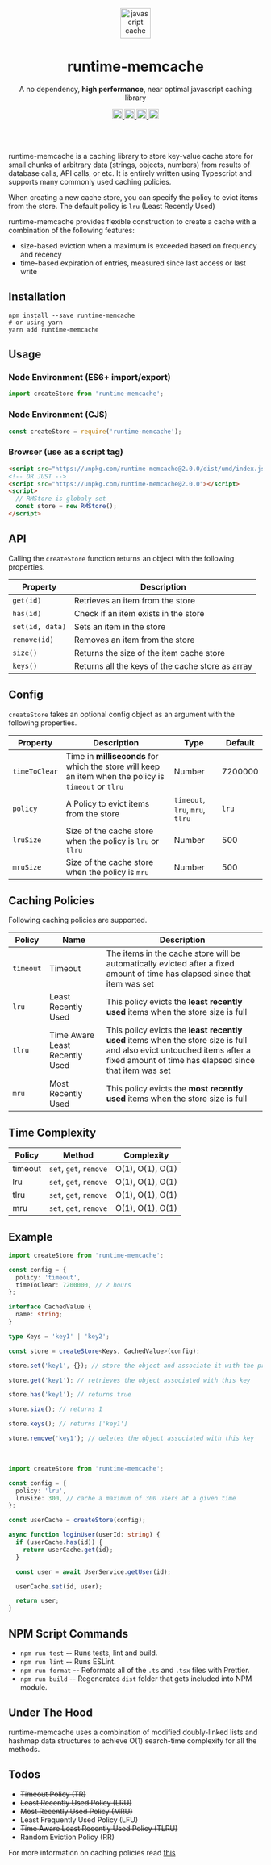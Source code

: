 <p align="center">
   <a href="https://github.com/tusharf5/runtime-memcache"><img src="http://randojs.com/images/shapeShifterGray.gif" alt="javascript cache" height="60"/></a>
</p>

<h1 align="center">runtime-memcache</h1>

<p align="center">A no dependency, <b>high performance</b>, near optimal javascript caching library</p>

<p align="center">
	<a href="https://github.com/tusharf5/runtime-memcache">
     <img src="https://img.shields.io/npm/l/runtime-memcache" height="20"/>
  </a>
	<a href="https://github.com/tusharf5/runtime-memcache">
     <img src="https://img.shields.io/npm/v/runtime-memcache" height="20"/>
  </a>
	<a href="https://github.com/tusharf5/runtime-memcache">
     <img src="https://img.shields.io/npm/dt/runtime-memcache" height="20"/>
  </a>
	<a href="https://github.com/tusharf5/runtime-memcache">
     <img src="https://img.shields.io/bundlephobia/minzip/runtime-memcache" height="20"/>
  </a>
</p><br/><br/>

runtime-memcache is a caching library to store key-value cache store for small chunks of arbitrary data (strings, objects, numbers) from results of database calls, API calls, or etc. It is entirely written using Typescript and supports many commonly used caching policies.

When creating a new cache store, you can specify the policy to evict items from the store. The default policy is `lru` (Least Recently Used)

runtime-memcache provides flexible construction to create a cache with a combination of the following features:

- size-based eviction when a maximum is exceeded based on frequency and recency
- time-based expiration of entries, measured since last access or last write

## Installation

```shell
npm install --save runtime-memcache
# or using yarn
yarn add runtime-memcache
```

## Usage

### Node Environment (ES6+ import/export)

```javascript
import createStore from 'runtime-memcache';
```

### Node Environment (CJS)

```javascript
const createStore = require('runtime-memcache');
```

### Browser (use as a script tag)

```html
<script src="https://unpkg.com/runtime-memcache@2.0.0/dist/umd/index.js"></script>
<!-- OR JUST -->
<script src="https://unpkg.com/runtime-memcache@2.0.0"></script>
<script>
  // RMStore is globaly set
  const store = new RMStore();
</script>
```

## API

Calling the `createStore` function returns an object with the following properties.

| Property        | Description                                      |
| --------------- | ------------------------------------------------ |
| `get(id)`       | Retrieves an item from the store                 |
| `has(id)`       | Check if an item exists in the store             |
| `set(id, data)` | Sets an item in the store                        |
| `remove(id)`    | Removes an item from the store                   |
| `size()`        | Returns the size of the item cache store         |
| `keys()`        | Returns all the keys of the cache store as array |

## Config

`createStore` takes an optional config object as an argument with the following properties.

| Property      | Description                                                                                           | Type                            | Default |
| ------------- | ----------------------------------------------------------------------------------------------------- | ------------------------------- | ------- |
| `timeToClear` | Time in **milliseconds** for which the store will keep an item when the policy is `timeout` or `tlru` | Number                          | 7200000 |
| `policy`      | A Policy to evict items from the store                                                                | `timeout`, `lru`, `mru`, `tlru` | `lru`   |
| `lruSize`     | Size of the cache store when the policy is `lru` or `tlru`                                            | Number                          | 500     |
| `mruSize`     | Size of the cache store when the policy is `mru`                                                      | Number                          | 500     |

## Caching Policies

Following caching policies are supported.

| Policy    | Name                           | Description                                                                                                                                                                      |
| --------- | ------------------------------ | -------------------------------------------------------------------------------------------------------------------------------------------------------------------------------- |
| `timeout` | Timeout                        | The items in the cache store will be automatically evicted after a fixed amount of time has elapsed since that item was set                                                      |
| `lru`     | Least Recently Used            | This policy evicts the **least recently used** items when the store size is full                                                                                                 |
| `tlru`    | Time Aware Least Recently Used | This policy evicts the **least recently used** items when the store size is full and also evict untouched items after a fixed amount of time has elapsed since that item was set |
| `mru`     | Most Recently Used             | This policy evicts the **most recently used** items when the store size is full                                                                                                  |

## Time Complexity

| Policy  | Method                 | Complexity       |
| ------- | ---------------------- | ---------------- |
| timeout | `set`, `get`, `remove` | O(1), O(1), O(1) |
| lru     | `set`, `get`, `remove` | O(1), O(1), O(1) |
| tlru    | `set`, `get`, `remove` | O(1), O(1), O(1) |
| mru     | `set`, `get`, `remove` | O(1), O(1), O(1) |

## Example

```typescript
import createStore from 'runtime-memcache';

const config = {
  policy: 'timeout',
  timeToClear: 7200000, // 2 hours
};

interface CachedValue {
  name: string;
}

type Keys = 'key1' | 'key2';

const store = createStore<Keys, CachedValue>(config);

store.set('key1', {}); // store the object and associate it with the provided key

store.get('key1'); // retrieves the object associated with this key

store.has('key1'); // returns true

store.size(); // returns 1

store.keys(); // returns ['key1']

store.remove('key1'); // deletes the object associated with this key
```

</br>

```typescript
import createStore from 'runtime-memcache';

const config = {
  policy: 'lru',
  lruSize: 300, // cache a maximum of 300 users at a given time
};

const userCache = createStore(config);

async function loginUser(userId: string) {
  if (userCache.has(id)) {
    return userCache.get(id);
  }

  const user = await UserService.getUser(id);

  userCache.set(id, user);

  return user;
}
```

## NPM Script Commands

- `npm run test` -- Runs tests, lint and build.
- `npm run lint` -- Runs ESLint.
- `npm run format` -- Reformats all of the `.ts` and `.tsx` files with Prettier.
- `npm run build` -- Regenerates `dist` folder that gets included into NPM module.

## Under The Hood

runtime-memcache uses a combination of modified doubly-linked lists and hashmap data structures to achieve O(1) search-time complexity for all the methods.

## Todos

- <s>Timeout Policy (TR)</s>
- <s>Least Recently Used Policy (LRU)</s>
- <s>Most Recently Used Policy (MRU)</s>
- Least Frequently Used Policy (LFU)
- <s>Time Aware Least Recently Used Policy (TLRU)</s>
- Random Eviction Policy (RR)

For more information on caching policies read [this](https://en.wikipedia.org/wiki/Cache_replacement_policies#LRU)
